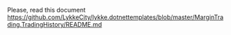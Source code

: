 ﻿Please, read this document https://github.com/LykkeCity/lykke.dotnettemplates/blob/master/MarginTrading.TradingHistory/README.md